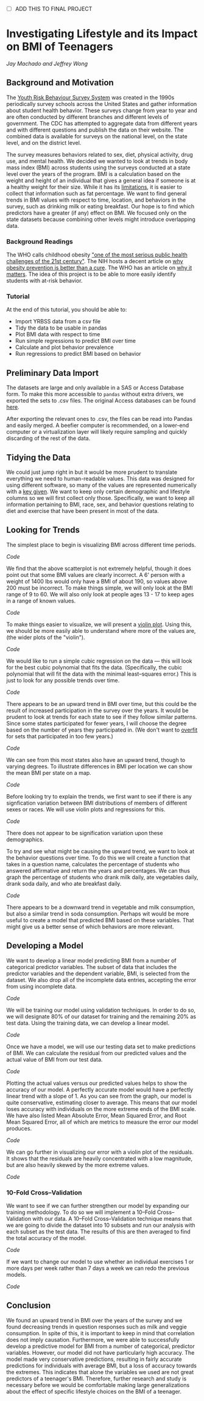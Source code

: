 - [ ] ADD THIS TO FINAL PROJECT

# Investigating Lifestyle and its Impact on BMI of Teenagers
_Jay Machado and Jeffrey Wong_

## Background and Motivation

The [Youth Risk Behaviour Survey System](https://www.cdc.gov/healthyyouth/data/yrbs/overview.htm) was created in the 1990s periodically survey schools across the United States and gather information about student health behavior. These surveys change from year to year and are often conducted by different branches and different levels of government. The CDC has attempted to aggregate data from different years and with different questions and publish the data on their website. The combined data is available for surveys on the national level, on the state level, and on the district level.

The survey measures behaviors related to sex, diet, physical activity, drug use, and mental health. We decided we wanted to look at trends in body mass index (BMI) across students using the surveys conducted at a state level over the years of the program. BMI is a calculation based on the weight and height of an individual that gives a general idea if someone is at a healthy weight for their size. While it has its [limitations](https://en.wikipedia.org/wiki/Body_mass_index#Limitations), it is easier to collect that information such as fat percentage. We want to find general trends in BMI values with respect to time, location, and behaviors in the survey, such as drinking milk or eating breakfast. Our hope is to find which predictors have a greater (if any) effect on BMI. We focused only on the state datasets because combining other levels might introduce overlapping data.

### Background Readings

The WHO calls childhood obesity ["one of the most serious public health challenges of the 21st century"](https://www.who.int/dietphysicalactivity/childhood/en/). The NIH hosts a decent article on [why obesity prevention is better than a cure](https://www.ncbi.nlm.nih.gov/pmc/articles/PMC4801195/). The WHO has an article on [why it matters](https://www.who.int/dietphysicalactivity/childhood_consequences/en/). The idea of this project is to be able to more easily identify students with at-risk behavior.

### Tutorial

At the end of this tutorial, you should be able to:

- Import YRBSS data from a csv file
- Tidy the data to be usable in pandas
- Plot BMI data with respect to time
- Run simple regressions to predict BMI over time
- Calculate and plot behavior prevalence
- Run regressions to predict BMI based on behavior

## Preliminary Data Import

The datasets are large and only available in a SAS or Access Database form. To make this more accessible to `pandas` without extra drivers, we exported the sets to .csv files. The original Access databases can be found [here](https://www.cdc.gov/healthyyouth/data/yrbs/data.htm). 

After exporting the relevant ones to .csv, the files can be read into Pandas and easily merged. A beefier computer is recommended, on a lower-end computer or a virtualization layer will likely require sampling and quickly discarding of the rest of the data.

## Tidying the Data

We could just jump right in but it would be more prudent to translate everything we need to human-readable values. This data was designed for using different software, so many of the values are represented numerically with a [key given](https://www.cdc.gov/healthyyouth/data/yrbs/pdf/2017/2017_yrbs_sadc_documentation.pdf). We want to keep only certain demographic and lifestyle columns so we will first collect only those. Specifically, we want to keep all information pertaining to BMI, race, sex, and behavior questions relating to diet and exercise that have been present in most of the data.

## Looking for Trends

The simplest place to begin is visualizing BMI across different time periods.

_Code_

We find that the above scatterplot is not extremely helpful, though it does point out that some BMI values are clearly incorrect. A 6' person with a weight of 1400 lbs would only have a BMI of about 190, so values above 200 must be incorrect. To make things simple, we will only look at the BMI range of 9 to 60. We will also only look at people ages 13 - 17 to keep ages in a range of known values.

_Code_

To make things easier to visualize, we will present a [violin plot](https://en.wikipedia.org/wiki/Violin_plot). Using this, we should be more easily able to understand where more of the values are, (the wider plots of the "violin").

_Code_

We would like to run a simple cubic regression on the data — this will look for the best cubic polynomial that fits the data. (Specifically, the cubic polynomial that will fit the data with the minimal least–squares error.) This is just to look for any possible trends over time.

_Code_

There appears to be an upward trend in BMI over time, but this could be the result of increased participation in the survey over the years. It would be prudent to look at trends for each state to see if they follow similar patterns. Since some states participated for fewer years, I will choose the degree based on the number of years they participated in. (We don't want to [overfit](https://en.wikipedia.org/wiki/Overfitting) for sets that participated in too few years.)

_Code_

We can see from this most states also have an upward trend, though to varying degrees. To illustrate differences in BMI per location we can show the mean BMI per state on a map.

_Code_

Before looking try to explain the trends, we first want to see if there is any signfication variation between BMI distributions of members of different sexes or races. We will use violin plots and regressions for this.

_Code_

There does not appear to be signification variation upon these demographics.

To try and see what might be causing the upward trend, we want to look at the behavior questions over time. To do this we will create a function that takes in a question name, calculates the percentage of students who answered affirmative and return the years and percentages. We can thus graph the percentage of students who drank milk daily, ate vegetables daily, drank soda daily, and who ate breakfast daily.

_Code_

There appears to be a downward trend in vegetable and milk consumption, but also a similar trend in soda consumption. Perhaps wit would be more useful to create a model that predicted BMI based on these variables. That might give us a better sense of which behaviors are more relevant.

## Developing a Model

We want to develop a linear model predicting BMI from a number of categorical predictor variables. The subset of data that includes the predictor variables and the dependent variable, BMI, is selected from the dataset. We also drop all of the incomplete data entries, accepting the error from using incomplete data.

_Code_

We will be training our model using validation techniques. In order to do so, we will designate 80% of our dataset for training and the remaining 20% as test data. Using the training data, we can develop a linear model.

_Code_

Once we have a model, we will use our testing data set to make predictions of BMI. We can calculate the residual from our predicted values and the actual value of BMI from our test data.

_Code_

Plotting the actual values versus our predicted values helps to show the accuracy of our model. A perfectly accurate model would have a perfectly linear trend with a slope of 1. As you can see from the graph, our model is quite conservative, estimating closer to average. This means that our model loses accuracy with individuals on the more extreme ends of the BMI scale. We have also listed Mean Absolute Error, Mean Squared Error, and Root Mean Squared Error, all of which are metrics to measure the error our model produces.

_Code_

We can go further in visualizing our error with a violin plot of the residuals. It shows that the residuals are heavily concentrated with a low magnitude, but are also heavily skewed by the more extreme values.

_Code_

### 10-Fold Cross–Validation

We want to see if we can further strengthen our model by expanding our training methodology. To do so we will implement a 10–Fold Cross–Validation with our data. A 10–Fold Cross–Validation technique means that we are going to divide the dataset into 10 subsets and run our analysis with each subset as the test data. The results of this are then averaged to find the total accuracy of the model.

_Code_

If we want to change our model to use whether an individual exercises 1 or more days per week rather than 7 days a week we can redo the previous models.

_Code_

## Conclusion

We found an upward trend in BMI over the years of the survey and we found decreasing trends in question responses such as milk and veggie consumption. In spite of this, it is important to keep in mind that correlation does not imply causation.
Furthermore, we were able to successfully develop a predictive model for BMI from a number of categorical, predictor variables. However, our model did not have particularly high accuracy. The model made very conservative predictions, resulting in fairly accurate predictions for individuals with average BMI, but a loss of accuracy towards the extremes. This indicates that alone the variables we used are not great predictors of a teenager's BMI. Therefore, further research and study is necessary before we would be comfortable making large generalizations about the effect of specific lifestyle choices on the BMI of a teenager.
